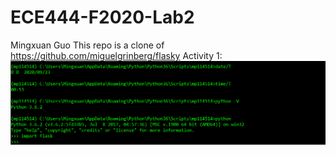 # ECE444-F2020-Lab2
Mingxuan Guo
This repo is a clone of https://github.com/miguelgrinberg/flasky
Activity 1:
![alt text](https://github.com/mp114514/ECE444-F2020-Lab2/blob/master/task1.PNG?raw=true)
